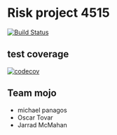 # Risk project 4515 
[![Build Status](https://travis-ci.com/mikePanagos/risky.svg?branch=master)](https://travis-ci.com/mikePanagos/risky)
## test coverage
[![codecov](https://codecov.io/gh/mikePanagos/risky/branch/master/graph/badge.svg)](https://codecov.io/gh/mikePanagos/risky)
## Team mojo
* michael panagos
* Oscar Tovar
* Jarrad McMahan
